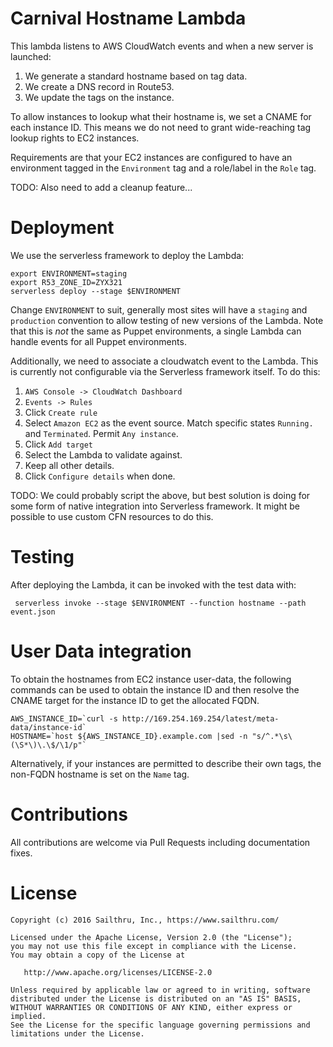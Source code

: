 # Carnival Hostname Lambda

This lambda listens to AWS CloudWatch events and when a new server is launched:

1. We generate a standard hostname based on tag data.
2. We create a DNS record in Route53.
3. We update the tags on the instance.

To allow instances to lookup what their hostname is, we set a CNAME for each
instance ID. This means we do not need to grant wide-reaching tag lookup rights
to EC2 instances.

Requirements are that your EC2 instances are configured to have an environment
tagged in the `Environment` tag and a role/label in the `Role` tag.

TODO: Also need to add a cleanup feature...

# Deployment

We use the serverless framework to deploy the Lambda:

    export ENVIRONMENT=staging
    export R53_ZONE_ID=ZYX321
    serverless deploy --stage $ENVIRONMENT

Change `ENVIRONMENT` to suit, generally most sites will have a `staging` and
`production` convention to allow testing of new versions of the Lambda. Note
that this is *not* the same as Puppet environments, a single Lambda can handle
events for all Puppet environments.

Additionally, we need to associate a cloudwatch event to the Lambda. This is
currently not configurable via the Serverless framework itself. To do this:

1. `AWS Console -> CloudWatch Dashboard`
2. `Events -> Rules`
3. Click `Create rule`
4. Select `Amazon EC2` as the event source. Match specific states `Running.` and
   `Terminated`. Permit `Any instance`.
5. Click `Add target`
6. Select the Lambda to validate against.
7. Keep all other details.
8. Click `Configure details` when done.


TODO: We could probably script the above, but best solution is doing for some
form of native integration into Serverless framework. It might be possible to
use custom CFN resources to do this.


# Testing

After deploying the Lambda, it can be invoked with the test data with:

     serverless invoke --stage $ENVIRONMENT --function hostname --path event.json


# User Data integration

To obtain the hostnames from EC2 instance user-data, the following commands can
be used to obtain the instance ID and then resolve the CNAME target for the
instance ID to get the allocated FQDN.

    AWS_INSTANCE_ID=`curl -s http://169.254.169.254/latest/meta-data/instance-id`
    HOSTNAME=`host ${AWS_INSTANCE_ID}.example.com |sed -n "s/^.*\s\(\S*\)\.\$/\1/p"`

Alternatively, if your instances are permitted to describe their own tags, the
non-FQDN hostname is set on the `Name` tag.


# Contributions

All contributions are welcome via Pull Requests including documentation fixes.


# License

    Copyright (c) 2016 Sailthru, Inc., https://www.sailthru.com/

    Licensed under the Apache License, Version 2.0 (the "License");
    you may not use this file except in compliance with the License.
    You may obtain a copy of the License at

       http://www.apache.org/licenses/LICENSE-2.0

    Unless required by applicable law or agreed to in writing, software
    distributed under the License is distributed on an "AS IS" BASIS,
    WITHOUT WARRANTIES OR CONDITIONS OF ANY KIND, either express or implied.
    See the License for the specific language governing permissions and
    limitations under the License.

